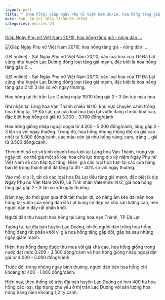 ```yaml
---
layout: post
title: " [Hoa hồng] Giáp Ngày Phụ nữ Việt Nam 20/10, hoa hồng tăng giá - nông dân ..."
date: Sun, 20 Oct 2024 13:00:00 +0700
categories: entries VN
---
```

[Giáp Ngày Phụ nữ Việt Nam 20/10, hoa hồng tăng giá - nông dân ...](https://baolamdong.vn/kinh-te/202410/giap-ngay-phu-nu-viet-nam-2010-hoa-hong-tang-gia-nong-dan-phan-khoi-0411411/)

![Giáp Ngày Phụ nữ Việt Nam 20/10, hoa hồng tăng giá - nông dân ...](https://baolamdong.vn/file/e7837c02845ffd04018473e6df282e92/102024/4_20241019161351.jpg?width=600&height=-&type=resize)

(LĐ online) - Sát Ngày Phụ nữ Việt Nam 20/10, các loại hoa của TP Đà Lạt cũng như huyện Lạc Dương đồng loạt tăng giá mạnh, đặc biệt là hoa hồng tăng gấp 2 ...

(LĐ online) - Sát Ngày Phụ nữ Việt Nam 20/10, các loại hoa của TP Đà Lạt cũng như huyện Lạc Dương đồng loạt tăng giá mạnh, đặc biệt là hoa hồng tăng gấp 2 tới 3 lần so với ngày thường.

Hoa hồng tại thị trấn Lạc Dương ngày 19/10 tăng giá 2 - 3 lần tuỳ màu hoa

Ghi nhận tại Làng hoa Vạn Thành chiều 19/10, khu vực chuyên canh trồng hoa hồng tại TP Đà Lạt, giá các loại hoa bán tại vườn đang ở mức khá cao, đặc biệt hoa hồng có giá từ 3.300 - 3.700 đồng/cành.

Hoa hồng giống nhập ngoại cógiá từ 4.200 - 5.200 đồng/cành, tăng gấp 2 - 3 lần so với ngày thường. Trong đó, hoa hồng nhung (hồng đỏ) có giá cao nhất từ 5.000 đồng/cành, các màu còn lại như hồng vàng, cam, trắng… giá từ 3.500 đồng/cành.

Theo một số cơ sở kinh doanh hoa tươi tại Làng hoa Vạn Thành, trong vài ngày tới, có thể giá một số loại hoa chủ lực trong dịp kỷ niệm Ngày Phụ nữ Việt Nam sẽ còn tiếp tục tăng. Hiện, giá các loại hoa tươi tại các cửa hàng bán lẻ trong thành phố đã tăng từ 30 - 40% so với ngày thường.

Vào mỗi dịp lễ, tất cả các loại hoa Đà Lạt đều tăng giá mạnh, đặc biệt là dịp Ngày Phụ nữ Việt Nam 20/10, Lễ Tình nhân Valentine 14/2, giá hoa hồng tăng giá gấp 2 - 3 lần so với ngày thường.

Năm nay, do thời gian qua thời tiết thuận lợi, có nắng ấm kéo dài nên hoa hồng tại vườn của nông dân Đà Lạt bung nở đẹp và cho sản lượng cao, nên người dân ở đây rất phấn khởi.

Người dân thu hoạch hoa hồng tại Làng hoa Vạn Thành, TP Đà Lạt

Tương tự, tại địa bàn huyện Lạc Dương, nhiều người dân trồng hoa hồng hồng đang rất phấn khởi vì giá hoa hồng tăng gấp đôi, gấp ba sau những ngày giảm mạnh.

Hiện, hoa hồng đang được thu mua với giá khá cao, hoa hồng giống trong nước đạt mức 3.200 - 3.500 đồng/cành và hoa hồng giống nhập ngoại đạt giá từ 4.000 - 5.000 đồng/cành.

Trước đó, trong những ngày bình thường, người dân bán hoa hồng chỉ khoảng từ 400 - 1.000 đồng/cành.

Hiện nay, theo thống kê trên địa bàn huyện Lạc Dương có hơn 400 ha hoa hồng các loại, tập trung chủ yếu ở thị trấn Lạc Dương với sản lượng hoa hồng hàng năm khoảng 1,2 tỷ cành.

